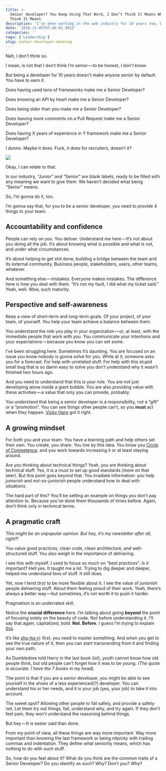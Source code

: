 ```yaml
---
title: >-
  Senior developer? You Keep Using That Word, I Don’t Think It Means What You
  Think It Means
description: 'I’ve been working in the web industry for 10 years now. Does it make me a Senior Developer?'
date: '2018-11-05T07:46:01.901Z'
categories: ''
tags: ['Leadership']
slug: senior-developer-meaning
---
```


Nah, I don’t think so.

I mean, is not that I don’t think I’m senior — to be honest, _I don’t know_.

But being a developer for 10 years doesn’t make anyone senior by default. You have to earn it.

Does having used tons of frameworks make me a Senior Developer?

Does knowing an API by heart make me a Senior Developer?

Does being older than you make me a Senior Developer?

Does leaving more comments on a Pull Request make me a Senior Developer?

Does having X years of experience in Y framework make me a Senior Developer?

I dunno. Maybe it does. Fuck, it does for recruiters, doesn’t it?

![](https://cdn-images-1.medium.com/max/1200/1*Z5ZPEyfqyzRZPNbBI_Rv7Q.jpeg)

Okay, I can relate to that.

In our industry, “Junior” and “Senior” are blank labels, ready to be filled with any meaning we want to give them. We haven’t decided what being “Senior” means.

So, I’m gonna do it, too.

I’m gonna say that, for you to be a senior developer, you need to provide 4 things to your team:

## **Accountability and confidence**

People can rely on you. You deliver. Understand me here — It’s not about you doing all the job. It’s about knowing what is possible and what is not, and under what circumstances.

It’s about helping to get shit done, building a bridge between the team and its external community. Business people, stakeholders, users, other teams, whatever.

And something else — mistakes. Everyone makes mistakes. The difference here is how you deal with them. “It’s not my fault, I did what my ticket said.” Yeah, well. Wow, such maturity.

## **Perspective and self-awareness**

Keep a view of short-term and long-term goals. Of your project, of your team, of yourself. You help your team achieve a balance between them.

You understand the role you play in your organization — or, at least, with the immediate people that work with you. You communicate your intentions and your expectations — because you know you can set some.

I’ve been struggling here. Sometimes it’s daunting. You are focused on an issue you know nobody is gonna solve for you. While at it, someone asks you for a forecast. For help with unrelated stuff. For help with this stupid small bug that is so damn easy to solve you don’t understand why it wasn’t finished two hours ago.

And you need to understand that this is your role. You are not just developing alone inside a giant bubble. You are also providing value with these activities — a value that only you can provide, probably.

You understand that being a senior developer is a responsibility, not a “gift” or a “promotion”. You can see things other people can’t, so you **must** act when they happen. [Vicky Harp](https://twitter.com/vickyharp/status/736228835046219779) got it right.

## **A growing mindset**

For both you and your team. You have a learning path and help others set their own. You create, you share. You live by this idea. You know you [Circle of Competence](https://fs.blog/2013/12/mental-model-circle-of-competence/), and you work towards increasing it or at least staying around.

Are you thinking about technical things? Yeah, you are thinking about technical stuff. Yes, it is a must to set up good standards (more on that later). But this point goes beyond that. You irradiate information: you help _juniorish_ and _not-so-juniorish_ people understand how to deal with situations.

The hard part of this? You’ll be setting an example on things you don’t pay attention to. Because you’ve done them thousands of times before. Again, don’t think only in technical terms.

## **A pragmatic craft**

_This might be an unpopular opinion. But hey, it’s my newsletter after all, right?!_

You value good practices, clean code, clean architecture, and well-structured stuff. You also weigh in the importance of _delivering_.

I see this with myself. I used to focus so much on “best practices”. Is it important? Hell yes. It taught me a lot. Trying to dig deeper and deeper, helped me understand tons of stuff. It still does.

Yet, now I tend (_try_) to be more flexible about it. I see the value of _juniorish_ people delivering stuff. About them feeling proud of their work. Yeah, there’s always a better way — but sometimes, it’s not worth it to push it harder.

Pragmatism is an underrated skill.

Notice the **crucial difference** here. I’m talking about going **beyond** the point of focusing solely on the beauty of code. Not before understanding it. I’ll say that again, capitalized, bold: **Not. Before.** I guess I’m trying to explain [this](https://twitter.com/bitfield/status/1055459299969900545).

It’s like [_shu-ha-ri_](https://en.wikipedia.org/wiki/Shuhari): first, you need to master something. And when you get to see the true nature of it, then you can start transcending from it and finding your own path.

As Dumbledore told Harry in the last book (_lol_), youth cannot know how old people think, but old people can’t forget how it was to be young. _(The quote is accurate. I have the 7 books in my head)._

The point is that if you are a senior developer, you might be able to see yourself in the shoes of a less experienced(?) developer. You can understand his or her needs, and it is your job (yes, your job) to take it into account.

The sweet spot? Allowing other people to fail safely, and provide a safety net. Let them try out things, fail, understand why, and try again. If they don’t feel pain, they won’t understand the reasoning behind things.

But hey — It is easier said than done.

From my point of view, all these things are way more important. Way more important than knowing the last framework or being _nitpicky_ with trailing commas and indentation. They define what seniority means, which has nothing to do with such stuff.

So, how do you feel about it? What do you think are the common traits of a Senior Developer? Do you identify as such? Why? Don’t you? Why?
